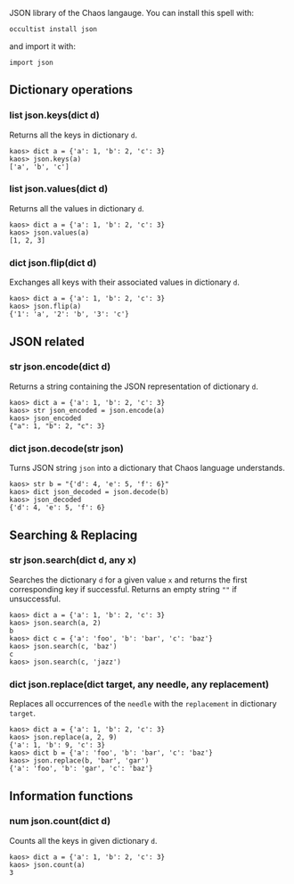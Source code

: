 JSON library of the Chaos langauge. You can install this spell with:

```bash
occultist install json
```

and import it with:

```chaos
import json
```

## Dictionary operations

### list json.keys(dict d)

Returns all the keys in dictionary `d`.

```chaos
kaos> dict a = {'a': 1, 'b': 2, 'c': 3}
kaos> json.keys(a)
['a', 'b', 'c']
```

### list json.values(dict d)

Returns all the values in dictionary `d`.

```chaos
kaos> dict a = {'a': 1, 'b': 2, 'c': 3}
kaos> json.values(a)
[1, 2, 3]
```

### dict json.flip(dict d)

Exchanges all keys with their associated values in dictionary `d`.

```chaos
kaos> dict a = {'a': 1, 'b': 2, 'c': 3}
kaos> json.flip(a)
{'1': 'a', '2': 'b', '3': 'c'}
```

## JSON related

### str json.encode(dict d)

Returns a string containing the JSON representation of dictionary `d`.

```chaos
kaos> dict a = {'a': 1, 'b': 2, 'c': 3}
kaos> str json_encoded = json.encode(a)
kaos> json_encoded
{"a": 1, "b": 2, "c": 3}
```

### dict json.decode(str json)

Turns JSON string `json` into a dictionary that Chaos language understands.

```chaos
kaos> str b = "{'d': 4, 'e': 5, 'f': 6}"
kaos> dict json_decoded = json.decode(b)
kaos> json_decoded
{'d': 4, 'e': 5, 'f': 6}
```

## Searching & Replacing

### str json.search(dict d, any x)

Searches the dictionary `d` for a given value `x` and returns the first corresponding key if successful. Returns an empty string `""` if unsuccessful.

```chaos
kaos> dict a = {'a': 1, 'b': 2, 'c': 3}
kaos> json.search(a, 2)
b
kaos> dict c = {'a': 'foo', 'b': 'bar', 'c': 'baz'}
kaos> json.search(c, 'baz')
c
kaos> json.search(c, 'jazz')

```

### dict json.replace(dict target, any needle, any replacement)

Replaces all occurrences of the `needle` with the `replacement` in dictionary `target`.

```chaos
kaos> dict a = {'a': 1, 'b': 2, 'c': 3}
kaos> json.replace(a, 2, 9)
{'a': 1, 'b': 9, 'c': 3}
kaos> dict b = {'a': 'foo', 'b': 'bar', 'c': 'baz'}
kaos> json.replace(b, 'bar', 'gar')
{'a': 'foo', 'b': 'gar', 'c': 'baz'}
```

## Information functions

### num json.count(dict d)

Counts all the keys in given dictionary `d`.

```chaos
kaos> dict a = {'a': 1, 'b': 2, 'c': 3}
kaos> json.count(a)
3
```
